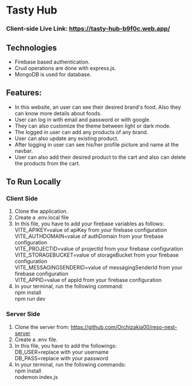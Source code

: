 # Tasty Hub

### Client-side Live Link: https://tasty-hub-b9f0c.web.app/

## Technologies
- Firebase based authentication.
- Crud operations are done with express.js.
- MongoDB is used for database.

## Features:
- In this website, an user can see their desired brand's food. Also they can know more details about foods.
- User can log in with email and password or with google.
- They can also customize the theme between light or dark mode.
- The logged in user can add any products of any brand.
- User can also update any existing product.
- After logging in user can see his/her profile picture and name at the navbar.
- User can also add their desired product to the cart and also can delete the products from the cart.


## To Run Locally
### Client Side
1. Clone the application.
2. Create a .env.local file
3. In this file, you have to add your firebase variables as follows:
   VITE_APIKEY=value of apiKey from your firebase configuration <br/> 
VITE_AUTHDOMAIN=value of authDomain from your firebase configuration <br/>
VITE_PROJECTID=value of projectId from your firebase configuration <br/>
VITE_STORAGEBUCKET=value of storageBucket from your firebase configuration <br/>
VITE_MESSAGINGSENDERID=value of messagingSenderId from your firebase configuration <br/>
VITE_APPID=value of appId from your firebase configuration <br/>
4. In your terminal, run the following command: <br/>
    npm install <br/>
    npm run dev

### Server Side
1. Clone the server from: https://github.com/Orchizakia00/reso-nest-server
2. Create a .env file.
3. In this file, you have to add the followings: <br/>
DB_USER=replace with your username <br/>
DB_PASS=replace with your password <br/>
4. In your terminal, run the following commands: <br/>
    npm install <br/>
    nodemon index.js